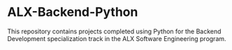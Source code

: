 # ALX-Backend-Python

This repository contains projects completed using Python for the Backend Development specialization track in the ALX Software Engineering program.